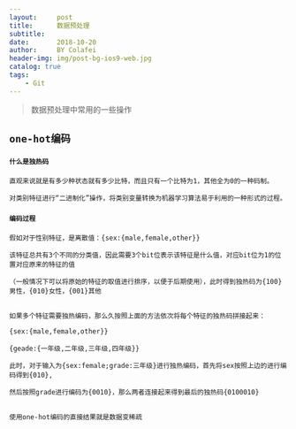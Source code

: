 ```yaml
---
layout:     post
title:      数据预处理
subtitle:   
date:       2018-10-20
author:     BY Colafei
header-img: img/post-bg-ios9-web.jpg
catalog: true
tags:
    - Git
---
```


>数据预处理中常用的一些操作

## ``` one-hot编码 ```

#### ``` 什么是独热码 ```

	直观来说就是有多少种状态就有多少比特，而且只有一个比特为1，其他全为0的一种码制。
	
	对类别特征进行“二进制化”操作，将类别变量转换为机器学习算法易于利用的一种形式的过程。
	
#### ``` 编码过程 ```

	假如对于性别特征，是离散值：{sex:{male,female,other}}
	
	该特征总共有3个不同的分类值，因此需要3个bit位表示该特征是什么值，对应bit位为1的位置对应原来的特征的值
	
	（一般情况下可以将原始的特征的取值进行排序，以便于后期使用），此时得到独热码为{100}男性，{010}女性，{001}其他
	
	
	如果多个特征需要独热编码，那么久按照上面的方法依次将每个特征的独热码拼接起来：
	
	{sex:{male,female,other}}
	
	{geade:{一年级,二年级,三年级,四年级}}
	
	此时，对于输入为{sex:female;grade:三年级}进行独热编码，首先将sex按照上边的进行编码得到{010},
	
	然后按照grade进行编码为{0010}，那么两者连接起来得到最后的独热码{0100010}
	
	
	使用one-hot编码的直接结果就是数据变稀疏
	

